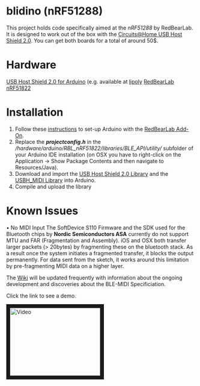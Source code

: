 blidino (nRF51288)
==================

This project holds code specifically aimed at the *nRF51288* by RedBearLab. It is designed to work out of the box with the [Circuits@Home USB Host Shield 2.0](http://www.circuitsathome.com/products-page/arduino-shields/usb-host-shield-2-0-for-arduino). You can get both boards for a total of around 50$.

Hardware
========
[USB Host Shield 2.0 for Arduino](http://www.circuitsathome.com/products-page/arduino-shields/usb-host-shield-2-0-for-arduino) (e.g. available at [lipoly](http://www.lipoly.de)
[RedBearLab nRF51822](http://redbearlab.com/redbearlab-nrf51822/)


Installation
============
1. Follow these [instructions](http://redbearlab.com/getting-started-nrf51822/) to set-up Arduino with the [RedBearLab Add-On](https://github.com/RedBearLab/nRF51822-Arduino).
2. Replace the ***projectconfig.h*** in the */hardware/arduino/RBL_nRF51822/libraries/BLE_API/utility/* subfolder of your Arduino IDE installation (on OSX you have to right-click on the Application -> Show Package Contents and then navigate to Resources/Java).
3. Download and import the [USB Host Shield 2.0 Library](https://github.com/felis/USB_Host_Shield_2.0) and the [USBH_MIDI Library](https://github.com/YuuichiAkagawa/USBH_MIDI) into Arduino.
4. Compile and upload the library

Known Issues
============

• No MIDI Input
    The SoftDevice S110 Firmware and the SDK used for the Bluetooth chips by **Nordic Semiconductors ASA** currently do not support MTU and FAR (Fragmentation and Assembly). iOS and OSX both transfer larger packets (> 20bytes) by fragmenting these on the bluetooth stack. As a result once the system initiates a fragmented transfer, it blocks the output permanently. For data sent from the sketch, it works around this limitation by pre-fragmenting MIDI data on a higher layer.



The [Wiki](https://github.com/sieren/blidino/wiki) will be updated frequently with information about the ongoing development and discoveries about the BLE-MIDI Specificiation.

Click the link to see a demo.

<a href="http://www.youtube.com/watch?feature=player_embedded&v=pk6db6KNVUQ
" target="_blank"><img src="http://img.youtube.com/vi/pk6db6KNVUQ/0.jpg" 
alt="Video" width="240" height="180" border="10" /></a>